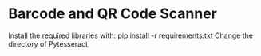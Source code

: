 # Barcode and QR Code Scanner

Install the required libraries with: pip install -r requirements.txt
Change the directory of Pytesseract
